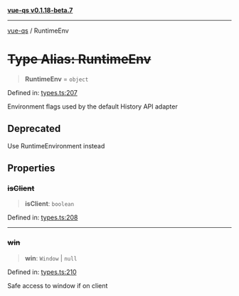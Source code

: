 [**vue-qs v0.1.18-beta.7**](../README.md)

***

[vue-qs](../README.md) / RuntimeEnv

# ~~Type Alias: RuntimeEnv~~

> **RuntimeEnv** = `object`

Defined in: [types.ts:207](https://github.com/iamsomraj/vue-qs/blob/ff60e1586d4655408e5c5a224bc4b63d54bf2fc1/src/types.ts#L207)

Environment flags used by the default History API adapter

## Deprecated

Use RuntimeEnvironment instead

## Properties

### ~~isClient~~

> **isClient**: `boolean`

Defined in: [types.ts:208](https://github.com/iamsomraj/vue-qs/blob/ff60e1586d4655408e5c5a224bc4b63d54bf2fc1/src/types.ts#L208)

***

### ~~win~~

> **win**: `Window` \| `null`

Defined in: [types.ts:210](https://github.com/iamsomraj/vue-qs/blob/ff60e1586d4655408e5c5a224bc4b63d54bf2fc1/src/types.ts#L210)

Safe access to window if on client

